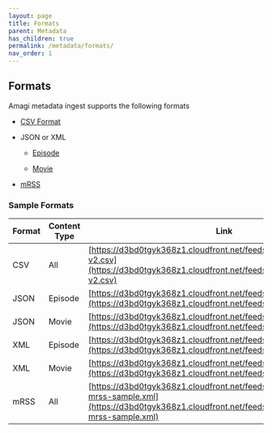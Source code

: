 ```yaml
---
layout: page
title: Formats
parent: Metadata
has_children: true
permalink: /metadata/formats/
nav_order: 1
---
```

## Formats

Amagi metadata ingest supports the following formats

* [CSV Format](csv_format)

* JSON or XML

     * [Episode](episode)

     * [Movie](movies)

* [mRSS](mRSS)

### Sample Formats

|Format|Content Type|Link|
|---|---|---|
|CSV|All|[https://d3bd0tgyk368z1.cloudfront.net/feeds/Metadata/Amagi-v2.csv](https://d3bd0tgyk368z1.cloudfront.net/feeds/Metadata/Amagi-v2.csv)|
|JSON|Episode|[https://d3bd0tgyk368z1.cloudfront.net/feeds/Metadata/episode.json](https://d3bd0tgyk368z1.cloudfront.net/feeds/Metadata/episode.json)|
|JSON|Movie|[https://d3bd0tgyk368z1.cloudfront.net/feeds/Metadata/movie.json](https://d3bd0tgyk368z1.cloudfront.net/feeds/Metadata/movie.json)|
|XML|Episode|[https://d3bd0tgyk368z1.cloudfront.net/feeds/Metadata/episode.xml](https://d3bd0tgyk368z1.cloudfront.net/feeds/Metadata/episode.xml)|
|XML|Movie|[https://d3bd0tgyk368z1.cloudfront.net/feeds/Metadata/movie.xml](https://d3bd0tgyk368z1.cloudfront.net/feeds/Metadata/movie.xml)|
|mRSS|All|[https://d3bd0tgyk368z1.cloudfront.net/feeds/Metadata/amagi-mrss-sample.xml](https://d3bd0tgyk368z1.cloudfront.net/feeds/Metadata/amagi-mrss-sample.xml)|
